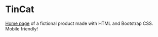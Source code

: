 # TinCat
 [Home page](https://skyerrr.github.io/TinCat/) of a fictional product made with HTML and Bootstrap CSS. Mobile friendly!


